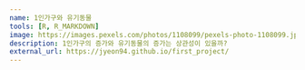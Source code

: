 ```yaml
---
name: 1인가구와 유기동물
tools: [R, R_MARKDOWN]
image: https://images.pexels.com/photos/1108099/pexels-photo-1108099.jpeg?auto=compress&cs=tinysrgb&dpr=2&h=750&w=1260
description: 1인가구의 증가와 유기동물의 증가는 상관성이 있을까?
external_url: https://jyeon94.github.io/first_project/
---
```

